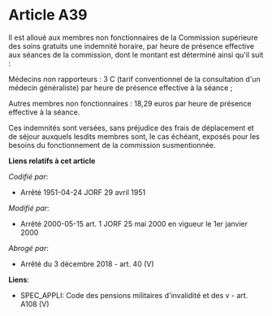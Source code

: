 # Article A39

Il est alloué aux membres non fonctionnaires de la Commission supérieure des soins gratuits une indemnité horaire, par heure
de présence effective aux séances de la commission, dont le montant est déterminé ainsi qu'il suit :

Médecins non rapporteurs : 3 C (tarif conventionnel de la consultation d'un médecin généraliste) par heure de présence
effective à la séance ;

Autres membres non fonctionnaires : 18,29 euros par heure de présence effective à la séance.

Ces indemnités sont versées, sans préjudice des frais de déplacement et de séjour auxquels lesdits membres sont, le cas
échéant, exposés pour les besoins du fonctionnement de la commission susmentionnée.

**Liens relatifs à cet article**

_Codifié par_:

  - Arrêté 1951-04-24 JORF 29 avril 1951

_Modifié par_:

  - Arrêté 2000-05-15 art. 1 JORF 25 mai 2000 en vigueur le 1er janvier 2000

_Abrogé par_:

  - Arrêté du 3 décembre 2018 - art. 40 (V)

**Liens**:

  - SPEC_APPLI: Code des pensions militaires d'invalidité et des v - art. A108 (V)
